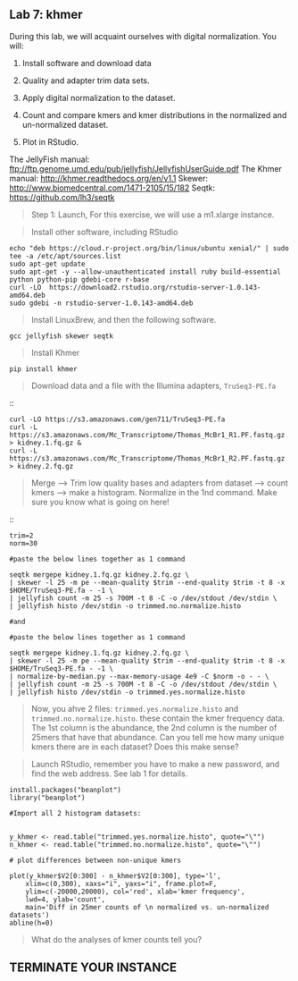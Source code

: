 Lab 7: khmer
--

During this lab, we will acquaint ourselves with digital normalization. You will:

1. Install software and download data

2. Quality and adapter trim data sets.

3. Apply digital normalization to the dataset.

4. Count and compare kmers and kmer distributions in the normalized and un-normalized dataset.

5. Plot in RStudio.


The JellyFish manual: ftp://ftp.genome.umd.edu/pub/jellyfish/JellyfishUserGuide.pdf
The Khmer manual: http://khmer.readthedocs.org/en/v1.1
Skewer: http://www.biomedcentral.com/1471-2105/15/182
Seqtk: https://github.com/lh3/seqtk


> Step 1: Launch, For this exercise, we will use a m1.xlarge instance.



> Install other software, including RStudio

```
echo "deb https://cloud.r-project.org/bin/linux/ubuntu xenial/" | sudo tee -a /etc/apt/sources.list
sudo apt-get update
sudo apt-get -y --allow-unauthenticated install ruby build-essential python python-pip gdebi-core r-base
curl -LO  https://download2.rstudio.org/rstudio-server-1.0.143-amd64.deb
sudo gdebi -n rstudio-server-1.0.143-amd64.deb
```
> Install LinuxBrew, and then the following software.

```
gcc jellyfish skewer seqtk

```

> Install Khmer

```
pip install khmer
```
> Download data and a file with the Illumina adapters, ``TruSeq3-PE.fa``

::
```
curl -LO https://s3.amazonaws.com/gen711/TruSeq3-PE.fa
curl -L https://s3.amazonaws.com/Mc_Transcriptome/Thomas_McBr1_R1.PF.fastq.gz > kidney.1.fq.gz &
curl -L https://s3.amazonaws.com/Mc_Transcriptome/Thomas_McBr1_R2.PF.fastq.gz > kidney.2.fq.gz
```

> Merge --> Trim low quality bases and adapters from dataset  --> count kmers --> make a histogram. Normalize in the 1nd command. Make sure you know what is going on here!

::



```
trim=2
norm=30

#paste the below lines together as 1 command

seqtk mergepe kidney.1.fq.gz kidney.2.fq.gz \
| skewer -l 25 -m pe --mean-quality $trim --end-quality $trim -t 8 -x $HOME/TruSeq3-PE.fa - -1 \
| jellyfish count -m 25 -s 700M -t 8 -C -o /dev/stdout /dev/stdin \
| jellyfish histo /dev/stdin -o trimmed.no.normalize.histo

#and

#paste the below lines together as 1 command

seqtk mergepe kidney.1.fq.gz kidney.2.fq.gz \
| skewer -l 25 -m pe --mean-quality $trim --end-quality $trim -t 8 -x $HOME/TruSeq3-PE.fa - -1 \
| normalize-by-median.py --max-memory-usage 4e9 -C $norm -o - - \
| jellyfish count -m 25 -s 700M -t 8 -C -o /dev/stdout /dev/stdin \
| jellyfish histo /dev/stdin -o trimmed.yes.normalize.histo
```

> Now, you ahve 2 files: `trimmed.yes.normalize.histo` and `trimmed.no.normalize.histo`. these contain the kmer frequency data. The 1st column is the abundance, the 2nd column is the number of 25mers that have that abundance. Can you tell me how many unique kmers there are in each dataset? Does this make sense?  


> Launch RStudio, remember you have to make a new password, and find the web address. See lab 1 for details.

```
install.packages("beanplot")
library("beanplot")

#Import all 2 histogram datasets:


y_khmer <- read.table("trimmed.yes.normalize.histo", quote="\"")
n_khmer <- read.table("trimmed.no.normalize.histo", quote="\"")

# plot differences between non-unique kmers

plot(y_khmer$V2[0:300] - n_khmer$V2[0:300], type='l',
    xlim=c(0,300), xaxs="i", yaxs="i", frame.plot=F,
    ylim=c(-20000,20000), col='red', xlab='kmer frequency',
    lwd=4, ylab='count',
    main='Diff in 25mer counts of \n normalized vs. un-normalized datasets')
abline(h=0)
```


> What do the analyses of kmer counts tell you?


TERMINATE YOUR INSTANCE
--
